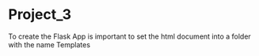 # Project_3

To create the Flask App is important to set the html document into a folder with the name Templates

